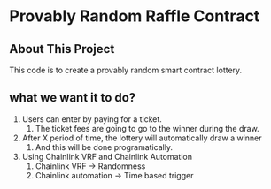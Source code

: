 # Provably Random Raffle Contract

## About This Project

This code is to create a provably random smart contract lottery.

## what we want it to do?

1. Users can enter by paying for a ticket.
    1. The ticket fees are going to go to the winner during the draw.
2. After X period of time, the lottery will automatically draw a winner
    1. And this will be done programatically.
3. Using Chainlink VRF and Chainlink Automation
    1. Chainlink VRF -> Randomness
    2. Chainlink automation -> Time based trigger
